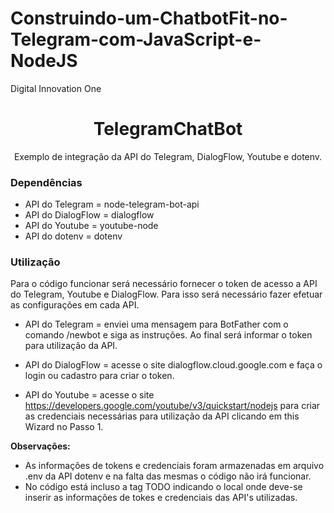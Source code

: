 # Construindo-um-ChatbotFit-no-Telegram-com-JavaScript-e-NodeJS
Digital Innovation One
<h1 align="center">TelegramChatBot</h1>

<div align="center">Exemplo de integração da API do Telegram, DialogFlow, Youtube e dotenv.</div>

### Dependências
- API do Telegram = node-telegram-bot-api
- API do DialogFlow = dialogflow
- API do Youtube = youtube-node
- API do dotenv = dotenv

### Utilização
Para o código funcionar será necessário fornecer o token de acesso a API do Telegram, Youtube e DialogFlow.
Para isso será necessário fazer efetuar as configurações em cada API.

- API do Telegram = enviei uma mensagem para BotFather com o comando /newbot e siga as instruções. Ao final será informar o token para utilização da API.

- API do DialogFlow = acesse o site dialogflow.cloud.google.com e faça o login ou cadastro para criar o token.

- API do Youtube = acesse o site https://developers.google.com/youtube/v3/quickstart/nodejs para criar as credenciais necessárias para utilização da API clicando em this Wizard no Passo 1.



**Observações:** 
   - As informações de tokens e credenciais foram armazenadas em arquivo .env da API dotenv e na falta das mesmas o código não irá funcionar.
   - No código está incluso a tag TODO indicando o local onde deve-se inserir as informações de tokes e credenciais das API's utilizadas.
